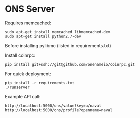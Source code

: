 ONS Server
=======

Requires memcached:

```
sudo apt-get install memcached libmemcached-dev
sudo apt-get install python2.7-dev
```

Before installing pylibmc (listed in requirements.txt)

Install coinrpc:
```
pip install git+ssh://git@github.com/onenameio/coinrpc.git
```

For quick deployment:

```
pip install -r requirements.txt
./runserver 
```

Example API call: 
```
http://localhost:5000/ons/value?key=u/naval
http://localhost:5000/ons/profile?openname=naval
```